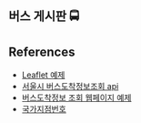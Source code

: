 ## 버스 게시판 🚍

## References

- [Leaflet 예제](https://bryceyangs.github.io/study/2021/04/04/Library-Leaflet/)
- [서울시 버스도착정보조회 api](https://www.data.go.kr/data/15000314/openapi.do)
- [버스도착정보 조회 웹페이지 예제](https://doqtqu.tistory.com/245)
- [국가지점번호](https://ch1517.github.io/CountryBranchCode/)
